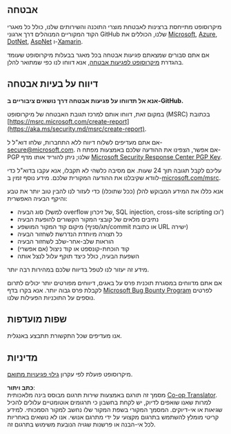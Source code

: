 <!--
CO_OP_TRANSLATOR_METADATA:
{
  "original_hash": "57f14126c1c6add76b3aef3844dfe4e3",
  "translation_date": "2025-07-13T15:06:34+00:00",
  "source_file": "SECURITY.md",
  "language_code": "he"
}
-->
## אבטחה

מיקרוסופט מתייחסת ברצינות לאבטחת מוצרי התוכנה והשירותים שלנו, כולל כל מאגרי הקוד המקוריים המנוהלים דרך ארגוני GitHub שלנו, הכוללים את [Microsoft](https://github.com/Microsoft), [Azure](https://github.com/Azure), [DotNet](https://github.com/dotnet), [AspNet](https://github.com/aspnet) ו-[Xamarin](https://github.com/xamarin).

אם אתם סבורים שמצאתם פגיעות אבטחה בכל מאגר בבעלות מיקרוסופט שעומד בהגדרת [מיקרוסופט לפגיעות אבטחה](https://aka.ms/security.md/definition), אנא דווחו לנו כפי שמתואר להלן.

## דיווח על בעיות אבטחה

**אנא אל תדווחו על פגיעות אבטחה דרך נושאים ציבוריים ב-GitHub.**

במקום זאת, דווחו אותם למרכז תגובת האבטחה של מיקרוסופט (MSRC) בכתובת [https://msrc.microsoft.com/create-report](https://aka.ms/security.md/msrc/create-report).

אם אתם מעדיפים לשלוח דיווח ללא התחברות, שלחו דוא"ל ל-[secure@microsoft.com](mailto:secure@microsoft.com). אם אפשר, הצפינו את ההודעה שלכם באמצעות מפתח ה-PGP שלנו; ניתן להוריד אותו מדף [Microsoft Security Response Center PGP Key](https://aka.ms/security.md/msrc/pgp).

עליכם לקבל תגובה תוך 24 שעות. אם מסיבה כלשהי לא תקבלו, אנא עקבו בדוא"ל כדי לוודא שקיבלנו את ההודעה המקורית שלכם. מידע נוסף זמין ב-[microsoft.com/msrc](https://www.microsoft.com/msrc).

אנא כללו את המידע המבוקש להלן (ככל שתוכלו) כדי לעזור לנו להבין טוב יותר את טבע והיקף הבעיה האפשרית:

  * סוג הבעיה (למשל overflow של זיכרון, SQL injection, cross-site scripting וכו')
  * נתיבים מלאים של קובצי המקור הקשורים להופעת הבעיה
  * מיקום קוד המקור המושפע (תג/סניף/commit או כתובת URL ישירה)
  * כל תצורה מיוחדת הנדרשת לשחזור הבעיה
  * הוראות שלב-אחר-שלב לשחזור הבעיה
  * קוד הוכחת-קונספט או קוד ניצול (אם אפשרי)
  * השפעת הבעיה, כולל כיצד תוקף עלול לנצל אותה

מידע זה יעזור לנו לטפל בדיווח שלכם במהירות רבה יותר.

אם אתם מדווחים במסגרת תוכנית פרס על באגים, דיווחים מפורטים יותר יכולים לתרום לקבלת פרס גבוה יותר. אנא בקרו בדף [Microsoft Bug Bounty Program](https://aka.ms/security.md/msrc/bounty) לפרטים נוספים על התוכניות הפעילות שלנו.

## שפות מועדפות

אנו מעדיפים שכל התקשורת תתבצע באנגלית.

## מדיניות

מיקרוסופט פועלת לפי עקרון [גילוי פגיעויות מתואם](https://aka.ms/security.md/cvd).

**כתב ויתור**:  
מסמך זה תורגם באמצעות שירות תרגום מבוסס בינה מלאכותית [Co-op Translator](https://github.com/Azure/co-op-translator). למרות שאנו שואפים לדיוק, יש לקחת בחשבון כי תרגומים אוטומטיים עלולים להכיל שגיאות או אי-דיוקים. המסמך המקורי בשפת המקור שלו נחשב למקור הסמכותי. למידע קריטי מומלץ להשתמש בתרגום מקצועי על ידי מתרגם אנושי. אנו לא נושאים באחריות לכל אי-הבנה או פרשנות שגויה הנובעת משימוש בתרגום זה.